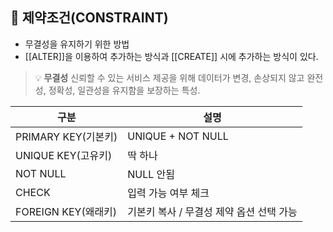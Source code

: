 ## 🌈 제약조건(CONSTRAINT)

- 무결성을 유지하기 위한 방법
- [[ALTER]]을 이용하여 추가하는 방식과 [[CREATE]] 시에 추가하는 방식이 있다.

>💡 **무결성**
 신뢰할 수 있는 서비스 제공을 위해 데이터가 변경, 손상되지 않고 완전성, 정확성, 일관성을 유지함을 보장하는 특성.

|구분|설명|
|---|---|
|PRIMARY KEY(기본키)|UNIQUE + NOT NULL|
|UNIQUE KEY(고유키)|딱 하나|
|NOT NULL|NULL 안됨|
|CHECK|입력 가능 여부 체크|
|FOREIGN KEY(왜래키)|기본키 복사 / 무결성 제약 옵션 선택 가능|
